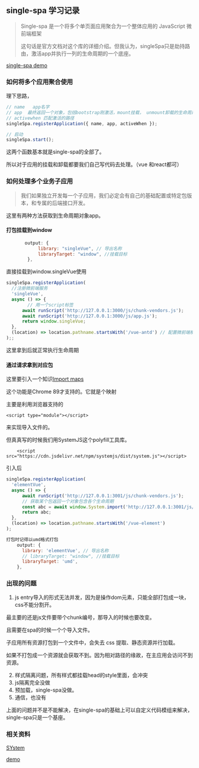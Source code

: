 ##  single-spa 学习记录



> Single-spa 是一个将多个单页面应用聚合为一个整体应用的 JavaScript 微前端框架
>
> 这句话是官方文档对这个库的详细介绍。但我认为，singleSpa只是劫持路由，激活app并执行一列的生命周期的一个底座。

[single-spa demo](https://github.com/czkm/Single-spa-demo/blob/master/vue-child/vue.config.js)

###  如何将多个应用聚合使用

理下思路，

```javascript
// name   app名字
// app  最终返回一个对象，包括bootstrap刚激活，mount挂载， unmount卸载的生命周期函数
// activewhen 匹配激活的路径
singleSpa.registerApplication({ name, app, activeWhen });

// 启动
singleSpa.start();
```

这两个函数基本就是single-spa的全部了。



所以对于应用的挂载和卸载都要我们自己写代码去处理。（vue 和react都可）



###  如何处理多个业务子应用

> 我们如果独立开发每一个子应用，我们必定会有自己的基础配置或特定包版本，和专属的后端接口开发。



这里有两种方法获取到生命周期对象app。



####  打包挂载到window

```javascript
       output: {
            library: "singleVue", // 导出名称
            libraryTarget: "window", //挂载目标
        },
```

直接挂载到window.singleVue使用

```javascript
singleSpa.registerApplication(
  //注册微前端服务
  'singleVue',
  async () => {
    	// 用一个script标签
      await runScript('http://127.0.0.1:3000/js/chunk-vendors.js');
      await runScript('http://127.0.0.1:3000/js/app.js');
      return window.singleVue;
  },
  (location) => location.pathname.startsWith('/vue-antd') // 配置微前端模块前缀
);;
```

这里拿到后就正常执行生命周期



####  通过请求拿到对应包

这里要引入一个知识[Import maps](https://github.com/WICG/import-maps)

这个功能是Chrome 89才支持的。它就是个映射

主要是利用浏览器支持的

```
<script type="module"></script>
```

来实现导入文件的。



但真真写的时候我们用SystemJS这个polyfill工具库。

```
    <script src="https://cdn.jsdelivr.net/npm/systemjs/dist/system.js"></script>
```

引入后

```js
singleSpa.registerApplication(
  'elementVue',
  async () => {
      await runScript('http://127.0.0.1:3001/js/chunk-vendors.js');
      // 获取某个包返回一个对象包含各个生命周期
      const abc = await window.System.import('http://127.0.0.1:3001/js/app.js');
      return abc;
  },
  (location) => location.pathname.startsWith('/vue-element')
);
```



```js
打包时记得以umd格式打包
    output: {
      library: 'elementVue', // 导出名称
      // libraryTarget: "window", //挂载目标
      libraryTarget: 'umd',
    },
```







###   出现的问题

1. js entry导入的形式无法并发，因为是操作dom元素，只能全部打包成一块，css不能分割开。

最主要的还是js文件要带个chunk编号，那导入的时候也要改变。

且需要在spa的时候一个个导入文件。

子应用所有资源打包到一个文件中，会失去 css 提取、静态资源并行加载。

如果不打包成一个资源就会获取不到。因为相对路径的缘故，在主应用会访问不到资源。





2. 样式隔离问题，所有样式都挂载head的style里面，会冲突
3. js隔离完全没做
4. 预加载，single-spa没做。
5. 通信，也没有







上面的问题并不是不能解决，在single-spa的基础上可以自定义代码模组来解决，single-spa只是一个基座。











###  相关资料

[SYstem](https://www.cnblogs.com/vvjiang/p/15240799.html)

[demo](https://github.com/czkm/Single-spa-demo/blob/master/vue-child/vue.config.js)







































